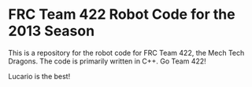 # FRC Team 422 Robot Code for the 2013 Season #

This is a repository for the robot code for FRC Team 422, the Mech
Tech Dragons. The code is primarily written in C++. Go Team 422!

Lucario is the best!